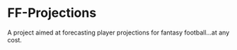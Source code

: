# FF-Projections
A project aimed at forecasting player projections for fantasy football...at any cost.
